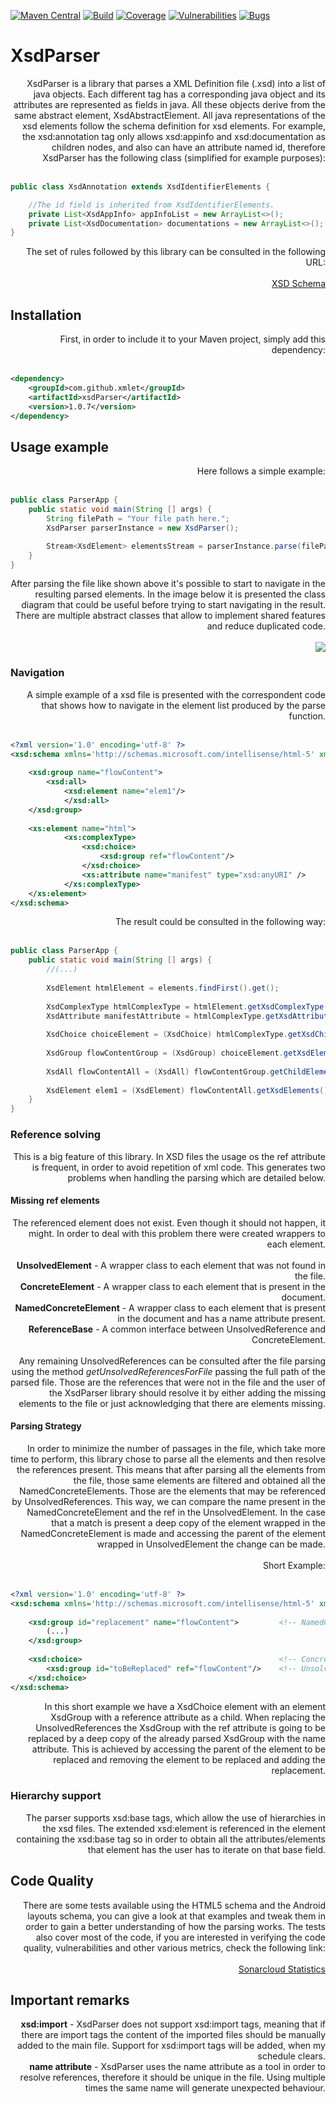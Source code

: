 [![Maven Central](https://img.shields.io/maven-central/v/com.github.xmlet/xsdParser.svg)](https://search.maven.org/#artifactdetails%7Ccom.github.xmlet%7CxsdParser%7C1.0.7%7Cjar)
[![Build](https://sonarcloud.io/api/project_badges/measure?project=com.github.xmlet%3AxsdParser&metric=alert_status)](https://sonarcloud.io/dashboard?id=com.github.xmlet%3AxsdParser)
[![Coverage](https://sonarcloud.io/api/badges/measure?key=com.github.xmlet%3AxsdParser&metric=coverage)](https://sonarcloud.io/component_measures/domain/Coverage?id=com.github.xmlet%3AxsdParser)
[![Vulnerabilities](https://sonarcloud.io/api/badges/measure?key=com.github.xmlet%3AxsdParser&metric=vulnerabilities)](https://sonarcloud.io/dashboard?id=com.github.xmlet%3AxsdParser)
[![Bugs](https://sonarcloud.io/api/badges/measure?key=com.github.xmlet%3AxsdParser&metric=bugs)](https://sonarcloud.io/dashboard?id=com.github.xmlet%3AxsdParser)

# XsdParser


<div style="text-align: right"> 
    XsdParser is a library that parses a XML Definition file (.xsd) into a list of java objects. Each different tag has 
    a corresponding java object and its attributes are represented as fields in java. All these objects derive from the 
    same abstract element, XsdAbstractElement. All java representations of the xsd elements follow the schema definition 
    for xsd elements. For example, the xsd:annotation tag only allows xsd:appinfo and xsd:documentation as children nodes, 
    and also can have an attribute named id, therefore XsdParser has the following class (simplified for example purposes):
    <br /> 
    <br />    
</div>  

```java
public class XsdAnnotation extends XsdIdentifierElements {

    //The id field is inherited from XsdIdentifierElements.
    private List<XsdAppInfo> appInfoList = new ArrayList<>();
    private List<XsdDocumentation> documentations = new ArrayList<>();
}
```

<div style="text-align: right"> 
    The set of rules followed by this library can be consulted in the following URL:
    <br />
    <br />
    <a href="http://www.datypic.com/sc/xsd/s-xmlschema.xsd.html">XSD Schema</a>
</div>

## Installation

<div style="text-align: right"> 
    First, in order to include it to your Maven project, simply add this dependency:
    <br />
    <br />
</div>

```xml
<dependency>
    <groupId>com.github.xmlet</groupId>
    <artifactId>xsdParser</artifactId>
    <version>1.0.7</version>
</dependency>
```

## Usage example

<div style="text-align: right"> 
    Here follows a simple example:
    <br />
    <br />
</div>

```java
public class ParserApp {
    public static void main(String [] args) {
        String filePath = "Your file path here.";
        XsdParser parserInstance = new XsdParser();

        Stream<XsdElement> elementsStream = parserInstance.parse(filePath);
    }
}
```
<div style="text-align: right"> 
    After parsing the file like shown above it's possible to start to navigate in the resulting parsed elements. In the 
    image below it is presented the class diagram that could be useful before trying to start navigating in the result. 
    There are multiple abstract classes that allow to implement shared features and reduce duplicated code.
    <br />
    <br />
    <img src="https://raw.githubusercontent.com/xmlet/XsdParser/master/src/main/java/org/xmlet/xsdparser/xsdelements/xsdelements.png"/>
</div>

### Navigation

<div style="text-align: right"> 
    A simple example of a xsd file is presented with the correspondent code that shows how to navigate in the element 
    list produced by the parse function.
    <br />
    <br />
</div>

```xml
<?xml version='1.0' encoding='utf-8' ?>
<xsd:schema xmlns='http://schemas.microsoft.com/intellisense/html-5' xmlns:xsd='http://www.w3.org/2001/XMLSchema'>
	
	<xsd:group name="flowContent">
	    <xsd:all>
	        <xsd:element name="elem1"/>
            </xsd:all>
	</xsd:group>
	
	<xs:element name="html">
            <xs:complexType>
                <xsd:choice>
                    <xsd:group ref="flowContent"/>
                </xsd:choice>
                <xs:attribute name="manifest" type="xsd:anyURI" />
            </xs:complexType>
	</xs:element>
</xsd:schema>
```

<div style="text-align: right"> 
    The result could be consulted in the following way:
    <br />
    <br />
</div>

```java
public class ParserApp {
    public static void main(String [] args) {
        //(...)
        
        XsdElement htmlElement = elements.findFirst().get();
        
        XsdComplexType htmlComplexType = htmlElement.getXsdComplexType();
        XsdAttribute manifestAttribute = htmlComplexType.getXsdAttributes().findFirst().get();
    
        XsdChoice choiceElement = (XsdChoice) htmlComplexType.getXsdChildElement();
    
        XsdGroup flowContentGroup = (XsdGroup) choiceElement.getXsdElements().findFirst().get();
    
        XsdAll flowContentAll = (XsdAll) flowContentGroup.getChildElement();
    
        XsdElement elem1 = (XsdElement) flowContentAll.getXsdElements().findFirst().get();
    }
}
```

### Reference solving

<div style="text-align: right"> 
    This is a big feature of this library. In XSD files the usage os the ref attribute is frequent, in order to avoid 
    repetition of xml code. This generates two problems when handling the parsing which are detailed below.
</div>

#### Missing ref elements

<div style="text-align: right"> 
    The referenced element does not exist. Even though it should not happen, it might. In order to deal with this 
    problem there were created wrappers to each element.
    <br />
    <br />
    <b>UnsolvedElement</b> - A wrapper class to each element that was not found in the file. <br />
    <b>ConcreteElement</b> - A wrapper class to each element that is present in the document. <br />
    <b>NamedConcreteElement</b> - A wrapper class to each element that is present in the document and has a name attribute present. <br />
    <b>ReferenceBase</b> - A common interface between UnsolvedReference and ConcreteElement. <br />
    <br />    
    Any remaining UnsolvedReferences can be consulted after the file parsing using the method 
    <i>getUnsolvedReferencesForFile</i> passing the full path of the parsed file. Those are the references that were 
    not in the file and the user of the XsdParser library should resolve it by either adding the missing elements to the 
    file or just acknowledging that there are elements missing.
</div>

#### Parsing Strategy

<div style="text-align: right"> 
    In order to minimize the number of passages in the file, which take more time to perform, this library chose to parse 
    all the elements and then resolve the references present. This means that after parsing all the elements from the 
    file, those same elements are filtered and obtained all the NamedConcreteElements. Those are the elements that may be 
    referenced by UnsolvedReferences. This way, we can compare the name present in the NamedConcreteElement and the ref 
    in the UnsolvedElement. In the case that a match is present a deep copy of the element wrapped in the 
    NamedConcreteElement is made and accessing the parent of the element wrapped in UnsolvedElement the change can be made. 
    <br />
    <br />
    Short Example:
    <br />
    <br />
</div>

```xml
<?xml version='1.0' encoding='utf-8' ?>
<xsd:schema xmlns='http://schemas.microsoft.com/intellisense/html-5' xmlns:xsd='http://www.w3.org/2001/XMLSchema'>
	
    <xsd:group id="replacement" name="flowContent">         <!-- NamedConcreteType wrapping a XsdGroup -->
        (...)
    </xsd:group>
	
    <xsd:choice>                                            <!-- ConcreteElement wrapping a XsdChoice -->
        <xsd:group id="toBeReplaced" ref="flowContent"/>    <!-- UnsolvedReference wrapping a XsdGroup -->
    </xsd:choice>
</xsd:schema>
```

<div style="text-align: right"> 
    In this short example we have a XsdChoice element with an element XsdGroup with a reference attribute as a child. 
    When replacing the UnsolvedReferences the XsdGroup with the ref attribute is going to be replaced by a deep copy of 
    the already parsed XsdGroup with the name attribute. This is achieved by accessing the parent of the element to be 
    replaced and removing the element to be replaced and adding the replacement.
</div>

### Hierarchy support

<div style="text-align: right"> 
    The parser supports xsd:base tags, which allow the use of hierarchies in the xsd files. 
    The extended xsd:element is referenced in the element containing the xsd:base tag so in order to obtain all the 
    attributes/elements that element has the user has to iterate on that base field.
</div>

## Code Quality

<div style="text-align: right"> 
    There are some tests available using the HTML5 schema and the Android layouts schema, you can give a look at that 
    examples and tweak them in order to gain a better understanding of how the parsing works. The tests also cover most 
    of the code, if you are interested in verifying the code quality, vulnerabilities and other various metrics, check 
    the following link:
    <br />
    <br />
    <a href="https://sonarcloud.io/dashboard?id=com.github.xmlet%3AxsdParser">Sonarcloud Statistics</a>
</div>
  
## Important remarks

<div style="text-align: right"> 
    <b>xsd:import</b> - XsdParser does not support xsd:import tags, meaning that if there are import tags the content of
    the imported files should be manually added to the main file. Support for xsd:import tags will be added, when my 
    schedule clears.
    <br />
    <b>name attribute</b> - XsdParser uses the name attribute as a tool in order to resolve references, therefore it 
    should be unique in the file. Using multiple times the same name will generate unexpected behaviour.
</div>